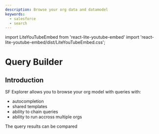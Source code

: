 ```yaml
---
description: Browse your org data and datamodel
keywords:
  - salesforce
  - search
---
```


import LiteYouTubeEmbed from 'react-lite-youtube-embed'
import 'react-lite-youtube-embed/dist/LiteYouTubeEmbed.css';


# Query Builder

## Introduction

SF Explorer allows you to browse your org model with queries with:
- autocompletion 
- shared templates
- ability to chain queries
- ability to run accross multiple orgs

The query results can be compared

<LiteYouTubeEmbed
              id="Yz6EHxIq35s"
              params="autoplay=1&autohide=1&showinfo=0&rel=0"
              title="View and compare flexipages"
              poster="maxresdefault"
              webp
            />

